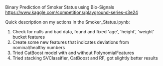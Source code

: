 Binary Prediction of Smoker Status using Bio-Signals https://www.kaggle.com/competitions/playground-series-s3e24

Quick description on my actions in the Smoker_Status.ipynb:
1. Check for nulls and bad data, found and fixed 'age', 'height', 'weight' bucket features 
2. Create some new features that indicates deviations from nominal/healthy numbers    
3. Tried CatBoost model with and without PolynomialFeatures 
4. Tried stacking SVClassifier, CatBoost and RF, got slightly better results
